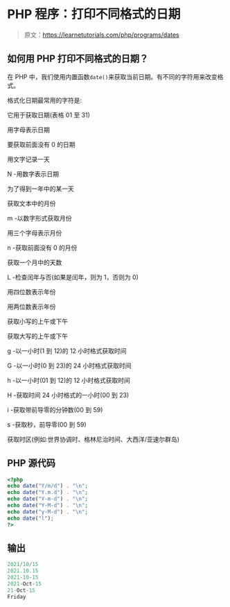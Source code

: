 # PHP 程序：打印不同格式的日期

> 原文：<https://learnetutorials.com/php/programs/dates>

## 如何用 PHP 打印不同格式的日期？

在 PHP 中，我们使用内置函数`date()`来获取当前日期。有不同的字符用来改变格式。

格式化日期最常用的字符是:

它用于获取日期(表格 01 至 31)

用字母表示日期

要获取前面没有 0 的日期

用文字记录一天

N -用数字表示日期

为了得到一年中的某一天

获取文本中的月份

m -以数字形式获取月份

用三个字母表示月份

n -获取前面没有 0 的月份

获取一个月中的天数

L -检查闰年与否(如果是闰年，则为 1，否则为 0)

用四位数表示年份

用两位数表示年份

获取小写的上午或下午

获取大写的上午或下午

g -以一小时(1 到 12)的 12 小时格式获取时间

G -以一小时(0 到 23)的 24 小时格式获取时间

h -以一小时(01 到 12)的 12 小时格式获取时间

H -获取时间 24 小时格式的一小时(00 到 23)

i -获取带前导零的分钟数(00 到 59)

s -获取秒，前导零(00 到 59)

获取时区(例如:世界协调时、格林尼治时间、大西洋/亚速尔群岛)

## PHP 源代码

```php
<?php
echo date("Y/m/d") . "\n";
echo date("Y.m.d") . "\n";
echo date("Y-m-d") . "\n";
echo date("Y-M-d") . "\n";
echo date("y-M-d") . "\n";
echo date("l");
?>

```

## 输出

```php
2021/10/15
2021.10.15
2021-10-15
2021-Oct-15
21-Oct-15
Friday
```